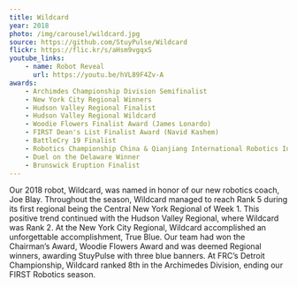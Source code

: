 ```yaml
---
title: Wildcard
year: 2018
photo: /img/carousel/wildcard.jpg 
source: https://github.com/StuyPulse/Wildcard
flickr: https://flic.kr/s/aHsm9vgqxS
youtube_links:
    - name: Robot Reveal
      url: https://youtu.be/hVL89F4Zv-A
awards:
    - Archimdes Championship Division Semifinalist
    - New York City Regional Winners
    - Hudson Valley Regional Finalist
    - Hudson Valley Regional Wildcard
    - Woodie Flowers Finalist Award (James Lonardo)
    - FIRST Dean's List Finalist Award (Navid Kashem)
    - BattleCry 19 Finalist
    - Robotics Championship China & Qianjiang International Robotics Invitational Winner
    - Duel on the Delaware Winner
    - Brunswick Eruption Finalist
---
```

Our 2018 robot, Wildcard, was named in honor of our new robotics coach, Joe Blay. Throughout the season, Wildcard managed to reach Rank 5 during its first regional being the Central New York Regional of Week 1. This positive trend continued with the Hudson Valley Regional, where Wildcard was Rank 2. At the New York City Regional, Wildcard accomplished an unforgettable accomplishment, True Blue. Our team had won the Chairman’s Award, Woodie Flowers Award and was deemed Regional winners, awarding StuyPulse with three blue banners. At FRC’s Detroit Championship, Wildcard ranked 8th in the Archimedes Division, ending our FIRST Robotics season.
